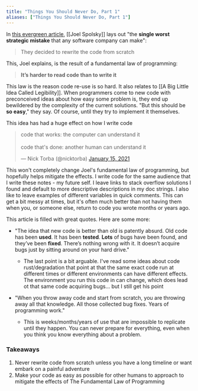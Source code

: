 ```yaml
---
title: "Things You Should Never Do, Part 1"
aliases: ["Things You Should Never Do, Part 1"]
---
```

In [this evergreen article](https://www.joelonsoftware.com/2000/04/06/things-you-should-never-do-part-i/), [[Joel Spolsky]] lays out "the **single worst strategic mistake** that any software company can make":

<blockquote> They decided to rewrite the code from scratch </blockquote>

This, Joel explains, is the result of a fundamental law of programming:

<blockquote> <b>It’s harder to read code than to write it </b> </blockquote>

This law is the reason code re-use is so hard. It also relates to [[A Big Little Idea Called Legibility]]. When programmers come to new code with preconceived ideas about how easy some problem is, they end up bewildered by the complexity of the current solutions. "But this should be __so easy__," they say. Of course, until they try to implement it themselves. 

This idea has had a huge effect on how I write code

<blockquote class="twitter-tweet"><p lang="en" dir="ltr">code that works: the computer can understand it<br/><br/>code that&#39;s done: another human can understand it</p>&mdash; Nick Torba (@nicktorba) <a href="https://twitter.com/nicktorba/status/1350178908088508419?ref_src=twsrc%5Etfw">January 15, 2021</a></blockquote> 

This won't completely change Joel's fundamental law of programming, but hopefully helps mitigate the effects. I write code for the same audience that I write these notes - my future self. I leave links to stack overflow solutions I found and default to more descriptive descriptions in my doc strings. I also like to leave examples of different variables in quick comments. This can get a bit messy at times, but it's often much better than not having them when you, or someone else, return to code you wrote months or years ago.  

This article is filled with great quotes. Here are some more: 
* "The idea that new code is better than old is patently absurd. Old code has been __used__. It has been __tested__. __Lots__ of bugs have been found, and they’ve been __fixed__. There’s nothing wrong with it. It doesn’t acquire bugs just by sitting around on your hard drive."
    * The last point is a bit arguable. I've read some ideas about code rust/degradation that point at that the same exact code run at different times or different environments can have different effects. The environment you run this code in can change, which does lead ot that same code acquiring bugs... but I still get his point 

* "When you throw away code and start from scratch, you are throwing away all that knowledge. All those collected bug fixes. Years of programming work."
    * This is weeks/months/years of use that are impossible to replicate until they happen. You can never prepare for everything, even when you think you know everything about a problem. 

### Takeaways
1. Never rewrite code from scratch unless you have a long timeline or want embark on a painful adventure 
2. Make your code as easy as possible for other humans to approach to mitigate the effects of The Fundamental Law of Programming
